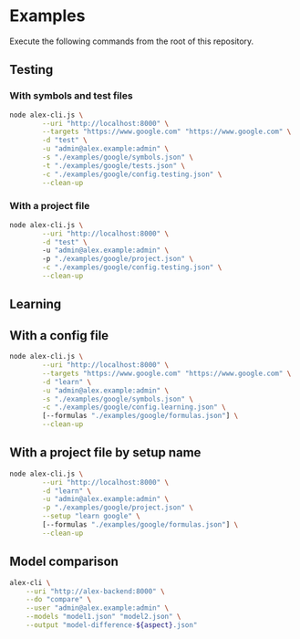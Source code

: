 # Examples

Execute the following commands from the root of this repository.

## Testing

### With symbols and test files

```bash
node alex-cli.js \
        --uri "http://localhost:8000" \
        --targets "https://www.google.com" "https://www.google.com" \
        -d "test" \
        -u "admin@alex.example:admin" \
        -s "./examples/google/symbols.json" \
        -t "./examples/google/tests.json" \
        -c "./examples/google/config.testing.json" \
        --clean-up
```

### With a project file

```bash
node alex-cli.js \
        --uri "http://localhost:8000" \
        -d "test" \       
        -u "admin@alex.example:admin" \ 
        -p "./examples/google/project.json" \
        -c "./examples/google/config.testing.json" \
        --clean-up
```

## Learning

## With a config file

```bash
node alex-cli.js \
        --uri "http://localhost:8000" \
        --targets "https://www.google.com" "https://www.google.com" \
        -d "learn" \
        -u "admin@alex.example:admin" \
        -s "./examples/google/symbols.json" \
        -c "./examples/google/config.learning.json" \
        [--formulas "./examples/google/formulas.json"] \
        --clean-up
```

## With a project file by setup name

```bash
node alex-cli.js \
        --uri "http://localhost:8000" \
        -d "learn" \
        -u "admin@alex.example:admin" \
        -p "./examples/google/project.json" \
        --setup "learn google" \
        [--formulas "./examples/google/formulas.json"] \
        --clean-up
```


## Model comparison

```bash
alex-cli \
    --uri "http://alex-backend:8000" \
    --do "compare" \
    --user "admin@alex.example:admin" \
    --models "model1.json" "model2.json" \
    --output "model-difference-${aspect}.json"
```